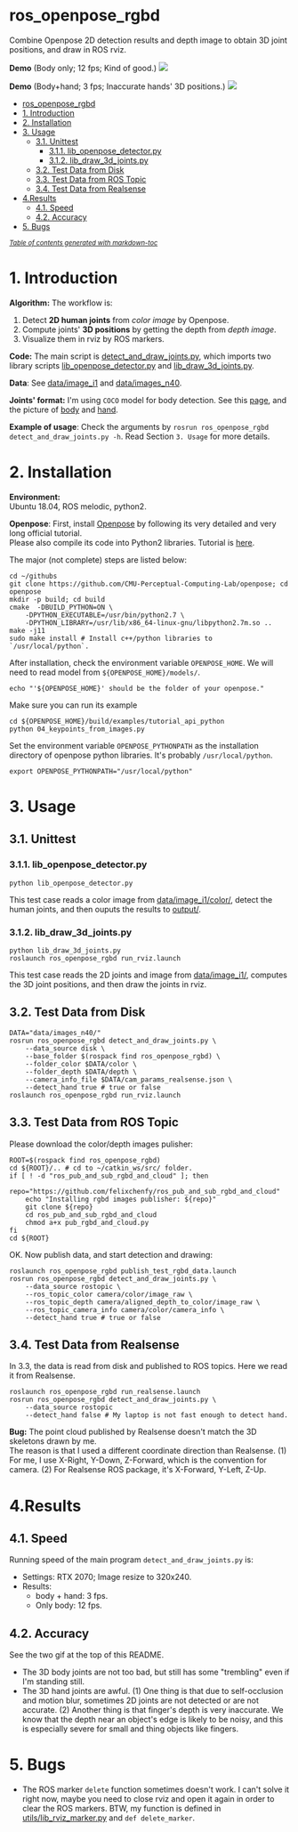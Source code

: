 ros_openpose_rgbd
==================================
Combine Openpose 2D detection results and depth image to obtain 3D joint positions, and draw in ROS rviz.

**Demo** (Body only; 12 fps; Kind of good.)
![](doc/video_demo/demo_no_hand.gif)

**Demo** (Body+hand; 3 fps; Inaccurate hands' 3D positions.)
![](doc/video_demo/demo_with_hand.gif)

- [ros_openpose_rgbd](#ros-openpose-rgbd)
- [1. Introduction](#1-introduction)
- [2. Installation](#2-installation)
- [3. Usage](#3-usage)
  * [3.1. Unittest](#31-unittest)
    + [3.1.1. lib_openpose_detector.py](#311-lib-openpose-detectorpy)
    + [3.1.2. lib_draw_3d_joints.py](#312-lib-draw-3d-jointspy)
  * [3.2. Test Data from Disk](#32-test-data-from-disk)
  * [3.3. Test Data from ROS Topic](#33-test-data-from-ros-topic)
  * [3.4. Test Data from Realsense](#34-test-data-from-realsense)
- [4.Results](#4results)
  * [4.1. Speed](#41-speed)
  * [4.2. Accuracy](#42-accuracy)
- [5. Bugs](#5-bugs)

<small><i><a href='http://ecotrust-canada.github.io/markdown-toc/'>Table of contents generated with markdown-toc</a></i></small>


# 1. Introduction

**Algorithm:** The workflow is:
1. Detect **2D human joints** from *color image* by Openpose.
2. Compute joints' **3D positions** by getting the depth from *depth image*. 
4. Visualize them in rviz by ROS markers.

**Code:** The main script is [detect_and_draw_joints.py](detect_and_draw_joints.py), which imports two library scripts [lib_openpose_detector.py](lib_openpose_detector.py) and [lib_draw_3d_joints.py](lib_draw_3d_joints.py).

**Data**: See [data/image_i1](data/image_i1) and [data/images_n40](data/images_n40).

**Joints' format:** I'm using `COCO` model for body detection. See this [page](https://github.com/CMU-Perceptual-Computing-Lab/openpose/blob/master/doc/output.md), and the picture of [body](doc/keypoints_pose_coco_18.png) and [hand](doc/keypoints_hand.png).  

**Example of usage**: Check the arguments by `rosrun ros_openpose_rgbd detect_and_draw_joints.py -h`. Read Section `3. Usage` for more details.

# 2. Installation

**Environment:**    
Ubuntu 18.04, ROS melodic, python2.

**Openpose**:
First, install [Openpose](https://github.com/CMU-Perceptual-Computing-Lab/openpose) by following its very detailed and very long official tutorial.  
Please also compile its code into Python2 libraries. Tutorial is [here](https://github.com/CMU-Perceptual-Computing-Lab/openpose/blob/master/doc/modules/python_module.md).

The major (not complete) steps are listed below:
``` 
cd ~/githubs
git clone https://github.com/CMU-Perceptual-Computing-Lab/openpose; cd openpose
mkdir -p build; cd build
cmake  -DBUILD_PYTHON=ON \
    -DPYTHON_EXECUTABLE=/usr/bin/python2.7 \
    -DPYTHON_LIBRARY=/usr/lib/x86_64-linux-gnu/libpython2.7m.so ..
make -j11
sudo make install # Install c++/python libraries to `/usr/local/python`.
```

After installation, check the environment variable `OPENPOSE_HOME`. We will need to read model from `${OPENPOSE_HOME}/models/`.
```
echo "'${OPENPOSE_HOME}' should be the folder of your openpose."
```

Make sure you can run its example 
```
cd ${OPENPOSE_HOME}/build/examples/tutorial_api_python
python 04_keypoints_from_images.py
```

Set the environment variable `OPENPOSE_PYTHONPATH` as the installation directory of openpose python libraries. It's probably `/usr/local/python`.
```
export OPENPOSE_PYTHONPATH="/usr/local/python"
```

# 3. Usage

## 3.1. Unittest

### 3.1.1. lib_openpose_detector.py
```
python lib_openpose_detector.py
```
This test case reads a color image from [data/image_i1/color/](data/image_i1/color/), detect the human joints, and then ouputs the results to [output/](output/).

### 3.1.2. lib_draw_3d_joints.py
```
python lib_draw_3d_joints.py
roslaunch ros_openpose_rgbd run_rviz.launch
```
This test case reads the 2D joints and image from [data/image_i1/](data/image_i1/), computes the 3D joint positions, and then draw the joints in rviz.

## 3.2. Test Data from Disk

```
DATA="data/images_n40/"
rosrun ros_openpose_rgbd detect_and_draw_joints.py \
    --data_source disk \
    --base_folder $(rospack find ros_openpose_rgbd) \
    --folder_color $DATA/color \
    --folder_depth $DATA/depth \
    --camera_info_file $DATA/cam_params_realsense.json \
    --detect_hand true # true or false
roslaunch ros_openpose_rgbd run_rviz.launch
```

## 3.3. Test Data from ROS Topic

Please download the color/depth images pulisher:
```
ROOT=$(rospack find ros_openpose_rgbd)
cd ${ROOT}/.. # cd to ~/catkin_ws/src/ folder.
if [ ! -d "ros_pub_and_sub_rgbd_and_cloud" ]; then
    repo="https://github.com/felixchenfy/ros_pub_and_sub_rgbd_and_cloud"
    echo "Installing rgbd images publisher: ${repo}"
    git clone ${repo}
    cd ros_pub_and_sub_rgbd_and_cloud
    chmod a+x pub_rgbd_and_cloud.py
fi
cd ${ROOT}
```

OK. Now publish data, and start detection and drawing:

```
roslaunch ros_openpose_rgbd publish_test_rgbd_data.launch
rosrun ros_openpose_rgbd detect_and_draw_joints.py \
    --data_source rostopic \
    --ros_topic_color camera/color/image_raw \
    --ros_topic_depth camera/aligned_depth_to_color/image_raw \
    --ros_topic_camera_info camera/color/camera_info \
    --detect_hand true # true or false
```

## 3.4. Test Data from Realsense
In 3.3, the data is read from disk and published to ROS topics. Here we read it from Realsense.
```
roslaunch ros_openpose_rgbd run_realsense.launch
rosrun ros_openpose_rgbd detect_and_draw_joints.py \
    --data_source rostopic
    --detect_hand false # My laptop is not fast enough to detect hand.
```

**Bug:** The point cloud published by Realsense doesn't match the 3D skeletons drawn by me.  
The reason is that I used a different coordinate direction than Realsense. (1) For me, I use X-Right, Y-Down, Z-Forward, which is the convention for camera. (2) For Realsense ROS package, it's X-Forward, Y-Left, Z-Up. 

# 4.Results

## 4.1. Speed

Running speed of the main program `detect_and_draw_joints.py` is:
* Settings: RTX 2070; Image resize to 320x240.
* Results:
    * body + hand: 3 fps.
    * Only body: 12 fps.


## 4.2. Accuracy
See the two gif at the top of this README.
* The 3D body joints are not too bad, but still has some "trembling" even if I'm standing still. 
* The 3D hand joints are awful. 
    (1) One thing is that due to self-occlusion and motion blur, sometimes 2D joints are not detected or are not accurate. 
    (2) Another thing is that finger's depth is very inaccurate. We know that the depth near an object's edge is likely to be noisy, and this is especially severe for small and thing objects like fingers.

# 5. Bugs
* The ROS marker `delete` function sometimes doesn't work. I can't solve it right now, maybe you need to close rviz and open it again in order to clear the ROS markers. BTW, my function is defined in [utils/lib_rviz_marker.py](utils/lib_rviz_marker.py) and `def delete_marker`. 
